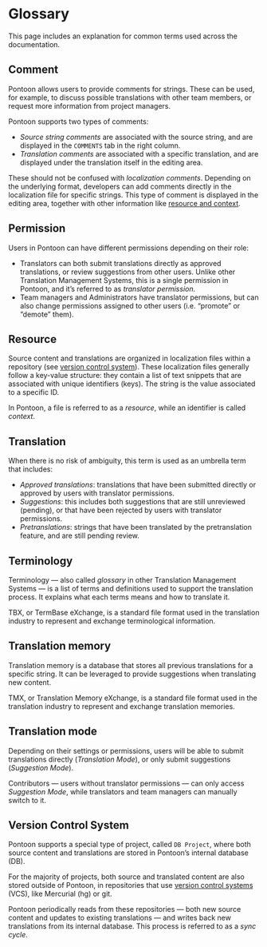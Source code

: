 # Glossary

This page includes an explanation for common terms used across the documentation.

<!-- toc -->

## Comment

Pontoon allows users to provide comments for strings. These can be used, for example, to discuss possible translations with other team members, or request more information from project managers.

Pontoon supports two types of comments:
* *Source string comments* are associated with the source string, and are displayed in the `COMMENTS` tab in the right column.
* *Translation comments* are associated with a specific translation, and are displayed under the translation itself in the editing area.

These should not be confused with *localization comments*. Depending on the underlying format, developers can add comments directly in the localization file for specific strings. This type of comment is displayed in the editing area, together with other information like [resource and context](#resource).

## Permission

Users in Pontoon can have different permissions depending on their role:
* Translators can both submit translations directly as approved translations, or review suggestions from other users. Unlike other Translation Management Systems, this is a single permission in Pontoon, and it’s referred to as *translator permission*.
* Team managers and Administrators have translator permissions, but can also change permissions assigned to other users (i.e. “promote” or ”demote” them).

## Resource

Source content and translations are organized in localization files within a repository (see [version control system](#version-control-system)). These localization files generally follow a key-value structure: they contain a list of text snippets that are associated with unique identifiers (keys). The string is the value associated to a specific ID.

In Pontoon, a file is referred to as a *resource*, while an identifier is called *context*.

## Translation

When there is no risk of ambiguity, this term is used as an umbrella term that includes:
* *Approved translations*: translations that have been submitted directly or approved by users with translator permissions.
* *Suggestions*: this includes both suggestions that are still unreviewed (pending), or that have been rejected by users with translator permissions.
* *Pretranslations*: strings that have been translated by the pretranslation feature, and are still pending review.

## Terminology

Terminology — also called *glossary* in other Translation Management Systems — is a list of terms and definitions used to support the translation process. It explains what each terms means and how to translate it.

TBX, or TermBase eXchange, is a standard file format used in the translation industry to represent and exchange terminological information.

## Translation memory

Translation memory is a database that stores all previous translations for a specific string. It can be leveraged to provide suggestions when translating new content.

TMX, or Translation Memory eXchange, is a standard file format used in the translation industry to represent and exchange translation memories.

## Translation mode

Depending on their settings or permissions, users will be able to submit translations directly (*Translation Mode*), or only submit suggestions (*Suggestion Mode*).

Contributors — users without translator permissions — can only access *Suggestion Mode*, while translators and team managers can manually switch to it.

## Version Control System

Pontoon supports a special type of project, called `DB Project`, where both source content and translations are stored in Pontoon’s internal database (DB).

For the majority of projects, both source and translated content are also stored outside of Pontoon, in repositories that use [version control systems](https://en.wikipedia.org/wiki/Version_control) (VCS), like Mercurial (hg) or git.

Pontoon periodically reads from these repositories — both new source content and updates to existing translations — and writes back new translations from its internal database. This process is referred to as a *sync cycle*.
